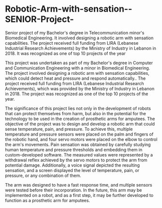 # Robotic-Arm-with-sensation--SENIOR-Project-
Senior project of my Bachelor's degree in Telecommunication minor's Biomedical Engineering. It involved designing a robotic arm with sensation capabilities. The project received full funding from LIRA (Lebanese Industrial Research Achievements) by the Ministry of Industry in Lebanon in 2018. It was recognized as one of top 10 projects of the year



This project was undertaken as part of my Bachelor's degree in Computer and Communication Engineering with a minor in Biomedical Engineering. The project involved designing a robotic arm with sensation capabilities, which could detect heat and pressure and respond automatically..
The project received full funding from LIRA (Lebanese Industrial Research Achievements), which was provided by the Ministry of Industry in Lebanon in 2018. 
The project was recognized as one of the top 10 projects of the year.


The significance of this project lies not only in the development of robots that can protect themselves from harm, but also in the potential for the technology to be used in the creation of prosthetic arms for amputees. The objective of the project was to design and develop a robotic arm that could sense temperature, pain, and pressure. To achieve this, multiple temperature and pressure sensors were placed on the palm and fingers of the robotic hand, and four servo motors were placed on the elbow to control the arm's movements. Pain sensation was obtained by carefully studying human temperature and pressure thresholds and embedding them in custom-developed software. The measured values were represented by a withdrawal reflex achieved by the servo motors to protect the arm from potential damage. Additionally, a voice signal depicted the resulting sensation, and a screen displayed the level of temperature, pain, or pressure, or any combination of them.


The arm was designed to have a fast response time, and multiple sensors were tested before their incorporation. In the future, this arm may be implemented on a robot, and as a first step, it may be further developed to function as a prosthetic arm for amputees.
